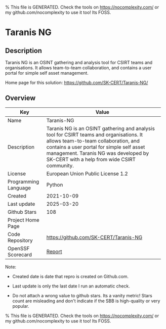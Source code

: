 
% This file is GENERATED. Check the tools on https://nocomplexity.com/ or my github.com/nocomplexity to use it too! Its FOSS. 

# Taranis NG

## Description 

Taranis NG is an OSINT gathering and analysis tool for CSIRT teams and organisations. It allows team-to-team collaboration, and contains a user portal for simple self asset management.

Home page for this solution: https://github.com/SK-CERT/Taranis-NG/ 

## Overview 

| Key | Value |
| --- | --- |
| Name | Taranis-NG |
| Description | Taranis NG is an OSINT gathering and analysis tool for CSIRT teams and organisations. It allows team-to-team collaboration, and contains a user portal for simple self asset management. Taranis NG was developed by SK-CERT with a help from wide CSIRT community. |
| License | European Union Public License 1.2 |
| Programming Language | Python |
| Created | 2021-10-09 |
| Last update | 2025-03-20 |
| Github Stars | 108 |
| Project Home Page |  |
| Code Repository | https://github.com/SK-CERT/Taranis-NG |
| OpenSSF Scorecard | [Report](https://securityscorecards.dev/viewer/?uri=github.com/SK-CERT/Taranis-NG) |

Note:
 - Created date is date that repro is created on Github.com. 

- Last update is only the last date I run an automatic check. 

- Do not attach a wrong value to github stars. Its a vanity metric! Stars count are misleading and 
don't indicate if the SBB is high-quality or very popular.

% This file is GENERATED. Check the tools on https://nocomplexity.com/ or my github.com/nocomplexity to use it too! Its FOSS. 

